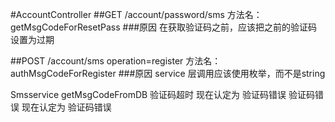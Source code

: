 #AccountController
##GET /account/password/sms
方法名：getMsgCodeForResetPass
###原因
在获取验证码之前，应该把之前的验证码设置为过期

##POST /account/sms operation=register
方法名：authMsgCodeForRegister
###原因
service 层调用应该使用枚举，而不是string

Smsservice getMsgCodeFromDB
验证码超时 现在认定为 验证码错误
验证码错误 现在认定为 验证码错误

